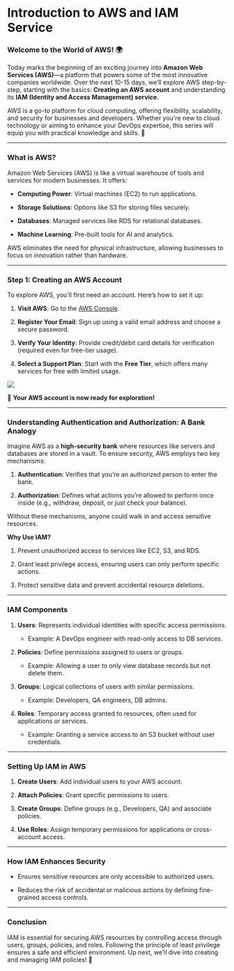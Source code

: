 # Introduction to AWS and IAM Service

### **Welcome to the World of AWS! 🌍**

Today marks the beginning of an exciting journey into **Amazon Web Services (AWS)**—a platform that powers some of the most innovative companies worldwide. Over the next 10-15 days, we’ll explore AWS step-by-step, starting with the basics: **Creating an AWS account** and understanding its **IAM (Identity and Access Management) service**.

AWS is a go-to platform for cloud computing, offering flexibility, scalability, and security for businesses and developers. Whether you're new to cloud technology or aiming to enhance your DevOps expertise, this series will equip you with practical knowledge and skills. 🚀

----------

### **What is AWS?**

Amazon Web Services (AWS) is like a virtual warehouse of tools and services for modern businesses. It offers:

-   **Computing Power**: Virtual machines (EC2) to run applications.
    
-   **Storage Solutions**: Options like S3 for storing files securely.
    
-   **Databases**: Managed services like RDS for relational databases.
    
-   **Machine Learning**: Pre-built tools for AI and analytics.
    

AWS eliminates the need for physical infrastructure, allowing businesses to focus on innovation rather than hardware.

----------

### **Step 1: Creating an AWS Account**

To explore AWS, you’ll first need an account. Here’s how to set it up:

1.  **Visit AWS**: Go to the [AWS Console](https://aws.amazon.com/console/).
    
2.  **Register Your Email**: Sign up using a valid email address and choose a secure password.
    
3.  **Verify Your Identity**: Provide credit/debit card details for verification (required even for free-tier usage).
    
4.  **Select a Support Plan**: Start with the **Free Tier**, which offers many services for free with limited usage.
    

![](https://cdn.hashnode.com/res/hashnode/image/upload/v1732794578041/536dd1c2-e62c-4bf6-bfb7-0c8f0c359813.png)

🎉 **Your AWS account is now ready for exploration!**

----------

### **Understanding Authentication and Authorization: A Bank Analogy**

Imagine AWS as a **high-security bank** where resources like servers and databases are stored in a vault. To ensure security, AWS employs two key mechanisms:

1.  **Authentication**: Verifies that you’re an authorized person to enter the bank.
    
2.  **Authorization**: Defines what actions you’re allowed to perform once inside (e.g., withdraw, deposit, or just check your balance).
    

Without these mechanisms, anyone could walk in and access sensitive resources.

**Why Use IAM?**

1.  Prevent unauthorized access to services like EC2, S3, and RDS.
    
2.  Grant least privilege access, ensuring users can only perform specific actions.
    
3.  Protect sensitive data and prevent accidental resource deletions.
    

----------

### **IAM Components**

1.  **Users**: Represents individual identities with specific access permissions.
    
    -   Example: A DevOps engineer with read-only access to DB services.
        
2.  **Policies**: Define permissions assigned to users or groups.
    
    -   Example: Allowing a user to only view database records but not delete them.
        
3.  **Groups**: Logical collections of users with similar permissions.
    
    -   Example: Developers, QA engineers, DB admins.
        
4.  **Roles**: Temporary access granted to resources, often used for applications or services.
    
    -   Example: Granting a service access to an S3 bucket without user credentials.
        

----------

### **Setting Up IAM in AWS**

1.  **Create Users**: Add individual users to your AWS account.
    
2.  **Attach Policies**: Grant specific permissions to users.
    
3.  **Create Groups**: Define groups (e.g., Developers, QA) and associate policies.
    
4.  **Use Roles**: Assign temporary permissions for applications or cross-account access.
    

----------

### **How IAM Enhances Security**

-   Ensures sensitive resources are only accessible to authorized users.
    
-   Reduces the risk of accidental or malicious actions by defining fine-grained access controls.
    

----------

### **Conclusion**

IAM is essential for securing AWS resources by controlling access through users, groups, policies, and roles. Following the principle of least privilege ensures a safe and efficient environment. Up next, we’ll dive into creating and managing IAM policies! 🚀
